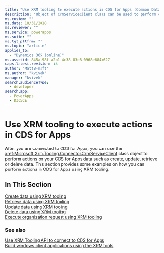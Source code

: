 ```yaml
---
title: "Use XRM tooling to execute actions in CDS for Apps (Common Data Service for Apps) | Microsoft Docs"
description: "Object of CrmServiceClient class can be used to perform create, retrieve, update and delete operations on CDS for Apps data"
ms.custom: ""
ms.date: 10/31/2018
ms.reviewer: ""
ms.service: powerapps
ms.suite: ""
ms.tgt_pltfrm: ""
ms.topic: "article"
applies_to: 
  - "Dynamics 365 (online)"
ms.assetid: 845a198f-a2b1-4c38-83e8-0968e684b627
caps.latest.revision: 13
author: "MattB-msft"
ms.author: "kvivek"
manager: "kvivek"
search.audienceType: 
  - developer
search.app: 
  - PowerApps
  - D365CE
---
```

# Use XRM tooling to execute actions in CDS for Apps

After you are connected to CDS for Apps, you can use the <xref:Microsoft.Xrm.Tooling.Connector.CrmServiceClient> class object to perform actions on your CDS for Apps data such as create, update, retrieve or delete data. This section provides some examples on how you can perform actions in CDS for Apps using XRM tooling.  
  
## In This Section

[Create data using XRM tooling](use-xrm-tooling-create-data.md)<br />
[Retrieve data using XRM tooling](use-xrm-tooling-retrieve-data.md)<br />
[Update data using XRM tooling](use-xrm-tooling-update-data.md)<br />
[Delete data using XRM tooling](use-xrm-tooling-delete-data.md)<br />
[Execute organization request using XRM tooling](use-messages-executecrmorganizationrequest-method.md)
  
### See also

[Use XRM Tooling API to connect to CDS for Apps](use-crmserviceclient-constructors-connect.md)<br />
[Build windows client applications using the XRM tools](build-windows-client-applications-xrm-tools.md)
